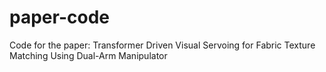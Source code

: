# paper-code
Code for the paper: Transformer Driven Visual Servoing for Fabric Texture Matching Using Dual-Arm Manipulator
